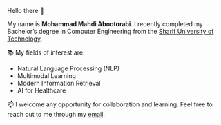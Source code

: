 Hello there 👋

My name is **Mohammad Mahdi Abootorabi**. I recently completed my Bachelor’s degree in Computer Engineering from the [Sharif University of Technology](https://en.sharif.edu/). 

📚 My fields of interest are:
- Natural Language Processing (NLP)
- Multimodal Learning
- Modern Information Retrieval
- AI for Healthcare

📫 I welcome any opportunity for collaboration and learning. Feel free to reach out to me through my [email](mailto:mahdi.abootorabi2@gmail.com).
